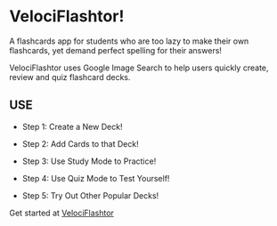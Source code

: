 VelociFlashtor!
=====

A flashcards app for students who are too lazy to make their own flashcards, yet demand perfect spelling for their answers!

VelociFlashtor uses Google Image Search to help users quickly create, review and quiz flashcard decks.

## USE
* Step 1: Create a New Deck!

* Step 2: Add Cards to that Deck!

* Step 3: Use Study Mode to Practice!

* Step 4: Use Quiz Mode to Test Yourself!

* Step 5: Try Out Other Popular Decks!

Get started at [VelociFlashtor](http://velociflashtor.herokuapp.com)
